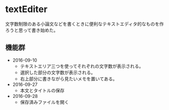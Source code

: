 # textEditer
文字数制限のある小論文などを書くときに便利なテキストエディタ的なものを作ろうと思って書き始めた。<br>
## 機能群
- 2016-09-10
  - テキストエリア三つを使ってそれぞれの文字数が表示される。
  - 選択した部分の文字数が表示される。
  - 右上部分に書きながら見たいメモを置いてある。
- 2016-09-27
  - 本文とタイトルの保存
- 2016-09-28
  - 保存済みファイルを開く
